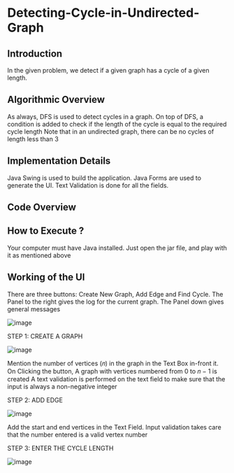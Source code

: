 # Detecting-Cycle-in-Undirected-Graph #

## Introduction ##
In the given problem, we detect if a given graph has a cycle of a given length. 


## Algorithmic Overview ##
As always, DFS is used to detect cycles in a graph. On top of DFS, a condition is added to check if the length of the cycle is equal to the required cycle length
Note that in an undirected graph, there can be no cycles of length less than 3 


## Implementation Details ##
Java Swing is used to build the application. Java Forms are used to generate the UI. Text Validation is done for all the fields. 

## Code Overview ##


## How to Execute ? ##
Your computer must have Java installed. Just open the jar file, and play with it as mentioned above 

## Working of the UI ##
There are three buttons: Create New Graph, Add Edge and Find Cycle. The Panel to the right gives the log for the current graph. The Panel down gives general messages 

![image](https://user-images.githubusercontent.com/21295042/28241475-3f9a0192-6963-11e7-8105-5ddbee61d3cb.png)


STEP 1: CREATE A GRAPH

![image](https://user-images.githubusercontent.com/21295042/28241488-89dcae76-6963-11e7-8b72-8846d511b7b0.png)

Mention the number of vertices (𝑛) in the graph in the Text Box in-front it. On Clicking the button, A graph with vertices numbered from 0 to 𝑛 − 1 is created
A text validation is performed on the text field to make sure that the input is always a non-negative integer

STEP 2: ADD EDGE

![image](https://user-images.githubusercontent.com/21295042/28241970-e1ac576e-696d-11e7-8830-b80ef7950292.png)

Add the start and end vertices in the Text Field. Input validation takes care that the number entered is a valid vertex number 


STEP 3: ENTER THE CYCLE LENGTH

![image](https://user-images.githubusercontent.com/21295042/28241960-c0c05d70-696d-11e7-8ff5-d4d7be3f20bd.png)

